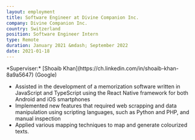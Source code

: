 ```yaml
---
layout: employment
title: Software Engineer at Divine Companion Inc.
company: Divine Companion Inc.
country: Switzerland
position: Software Engineer Intern
type: Remote
duration: January 2021 &mdash; September 2022
date: 2021-01-18
---
```

<div>
<span markdown="span">*Superviser:* [Shoaib Khan](https://ch.linkedin.com/in/shoaib-khan-8a9a5647) (Google)</span>
</div>

- Assisted in the development of a memorization software written in JavaScript and TypeScript
using the React Native framework for both Android and iOS smartphones
- Implemented new features that required web scrapping and data manipulation using scripting
languages, such as Python and PHP, and manual inspection
- Applied various mapping techniques to map and generate colourized texts.